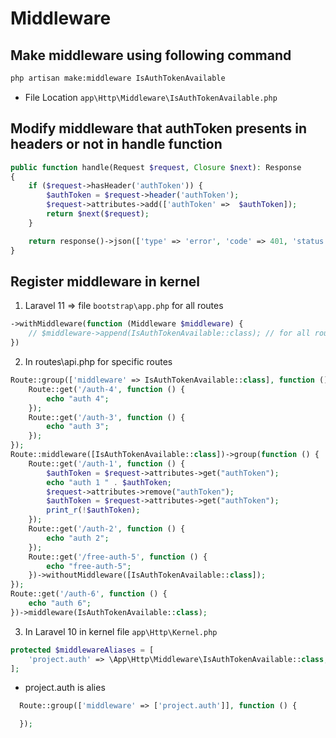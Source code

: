 # Middleware

## Make middleware using following command

```bash
php artisan make:middleware IsAuthTokenAvailable
```

- File Location `app\Http\Middleware\IsAuthTokenAvailable.php`

## Modify middleware that authToken presents in headers or not in handle function

```php
public function handle(Request $request, Closure $next): Response
{
    if ($request->hasHeader('authToken')) {
        $authToken = $request->header('authToken');
        $request->attributes->add(['authToken' =>  $authToken]);
        return $next($request);
    }

    return response()->json(['type' => 'error', 'code' => 401, 'status' => false, 'message' => 'Unauthorized due to absence of authToken', "redirect" => true, 'toast' => true]);
}
```

## Register middleware in kernel

1. Laravel 11 => file `bootstrap\app.php` for all routes

```php
->withMiddleware(function (Middleware $middleware) {
    // $middleware->append(IsAuthTokenAvailable::class); // for all routes
})
```

2. In routes\api.php for specific routes

```php
Route::group(['middleware' => IsAuthTokenAvailable::class], function () {
    Route::get('/auth-4', function () {
        echo "auth 4";
    });
    Route::get('/auth-3', function () {
        echo "auth 3";
    });
});
Route::middleware([IsAuthTokenAvailable::class])->group(function () {
    Route::get('/auth-1', function () {
        $authToken = $request->attributes->get("authToken");
        echo "auth 1 " . $authToken;
        $request->attributes->remove("authToken");
        $authToken = $request->attributes->get("authToken");
        print_r(!$authToken);
    });
    Route::get('/auth-2', function () {
        echo "auth 2";
    });
    Route::get('/free-auth-5', function () {
        echo "free-auth-5";
    })->withoutMiddleware([IsAuthTokenAvailable::class]);
});
Route::get('/auth-6', function () {
    echo "auth 6";
})->middleware(IsAuthTokenAvailable::class);
```

3. In Laravel 10 in kernel file `app\Http\Kernel.php`

```php
protected $middlewareAliases = [
    'project.auth' => \App\Http\Middleware\IsAuthTokenAvailable::class,
];
```

- project.auth is alies

```php
  Route::group(['middleware' => ['project.auth']], function () {

  });
```
